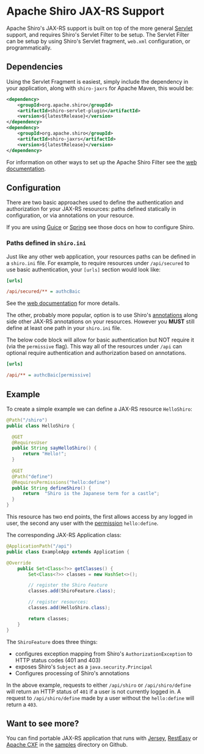 Apache Shiro JAX-RS Support
===========================

Apache Shiro's JAX-RS support is built on top of the more general [Servlet](web.html) support, and requires Shiro's Servlet Filter to be setup.  The Servlet Filter can be setup by using Shiro's Servlet fragment, `web.xml` configuration, or programmatically.

Dependencies
------------

Using the Servlet Fragment is easiest, simply include the dependency in your application, along with `shiro-jaxrs` for Apache Maven, this would be:

``` xml
<dependency>
    <groupId>org.apache.shiro</groupId>
    <artifactId>shiro-servlet-plugin</artifactId>
    <version>${latestRelease}</version>
</dependency>
<dependency>
    <groupId>org.apache.shiro</groupId>
    <artifactId>shiro-jaxrs</artifactId>
    <version>${latestRelease}</version>
</dependency>
```

For information on other ways to set up the Apache Shiro Filter see the [web documentation](web.html).

Configuration
-------------

There are two basic approaches used to define the authentication and authorization for your JAX-RS resources: paths defined statically in configuration, or via annotations on your resource.

If you are using [Guice](guice.html) or [Spring](spring.html) see those docs on how to configure Shiro.

### Paths defined in `shiro.ini`

Just like any other web application, your resources paths can be defined in a `shiro.ini` file. For example, to require resources under `/api/secured` to use basic authentication, your `[urls]` section would look like:

``` ini
[urls]

/api/secured/** = authcBaic
```

See the [web documentation](web.html) for more details.

The other, probably more popular, option is to use Shiro's [annotations](java-annotations-list.html) along side other JAX-RS annotations on your resources. However you **MUST** still define at least one path in your `shiro.ini` file.

The below code block will allow for basic authentication but NOT require it (via the `permissive` flag). This way all of the resources under `/api` can optional require authentication and authorization based on annotations.

``` ini
[urls]

/api/** = authcBaic[permissive]
```

Example
-------

To create a simple example we can define a JAX-RS resource `HelloShiro`:

``` java
@Path("/shiro")
public class HelloShiro {

  @GET
  @RequiresUser
  public String sayHelloShiro() {
      return "Hello!";
  }
  
  @GET
  @Path("define")
  @RequiresPermissions("hello:define")
  public String defineShiro() {
      return  "Shiro is the Japanese term for a castle";
  }
}
```

This resource has two end points, the first allows access by any logged in user, the second any user with the [permission](permissions.html) `hello:define`.

The corresponding JAX-RS Application class:

``` java
@ApplicationPath("/api")
public class ExampleApp extends Application {

@Override
    public Set<Class<?>> getClasses() {
        Set<Class<?>> classes = new HashSet<>();

        // register the Shiro Feature
        classes.add(ShiroFeature.class);

        // register resources:
        classes.add(HelloShiro.class);

        return classes;
    }
}
```

The `ShiroFeature` does three things:

* configures exception mapping from Shiro's `AuthorizationException` to HTTP status codes (401 and 403)
* exposes Shiro's `Subject` as a `java.security.Principal`
* Configures processing of Shiro's annotations

In the above example, requests to either `/api/shiro` or `/api/shiro/define` will return an HTTP status of `401` if a user is not currently logged in.  A request to `/api/shiro/define` made by a user without the `hello:define` will return a `403`.

Want to see more?
-----------------

You can find portable JAX-RS application that runs with [Jersey](https://jersey.java.net/), [RestEasy](http://resteasy.jboss.org/) or [Apache CXF](https://cxf.apache.org) in the [samples](https://github.com/apache/shiro/tree/master/samples) directory on Github.

